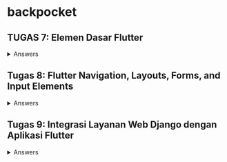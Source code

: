 # backpocket

## TUGAS 7: Elemen Dasar Flutter
<details>
<summary>Answers</summary> 
   
### 1. Apa perbedaan utama antara stateless dan stateful widget dalam konteks pengembangan aplikasi Flutter?
   Stateless widget tidak pernah berubah sehingga tidak bergantung pada apapun selain informasi tentang konfigurasinya; Contohnya adalah **Icon**, **IconButton**, dan **Text**

   Stateful widget bersifat dinamis karena dapat mengubah wujudnya setelah dipicu oleh _events_ yang dilakukan oleh user atau saat menerima data; Contohnya adalah **Checkbox**, **Radio**, **Slider**,         **InkWell**, **Form**,dan **TextField**
   
   
### 2. Sebutkan seluruh widget yang kamu gunakan untuk menyelesaikan tugas ini dan jelaskan fungsinya masing-masing.
   - MyApp (Class)
    Sebuah StatelessWidget yang merupakan root (akar) dari aplikasi. Ini adalah widget yang pertama kali dijalankan saat aplikasi dimulai. Widget ini digunakan untuk mengonfigurasi aplikasi, mengatur        tema serta halaman utama, dan merupakan widget yang paling awal dijalankan saat aplikasi di-run.

  - MaterialApp (Widget)
    Widget yang mengonfigurasi aplikasi Flutter dengan berbagai pengaturan. Contohnya untuk mengatur judul aplikasi, tema, dan halaman utama.
  
  - theme (ThemeData)
    Properti yang mengatur tema visual aplikasi, termasuk palet warna, tampilan, dan gaya.
  
  - colorScheme (ColorScheme)
    Properti yang mengatur palet warna untuk tema aplikasi
  
  - home (Widget)
    Properti yang mengatur halaman utama (root) aplikasi, yaitu MyHomePage.
  
  - MyHomePage (Class)
    StatelessWidget yang menjadi halaman utama home page aplikasi
  
  - Scaffold (Widget)
    Widget yang mengatur struktur dasar halaman.
  
  - AppBar (Widget)
    Widget yang menampilkan bar di lokasi paling atas halaman dengan judul 'backpocket'
  
  - SingleChildScrollView (Widget)
    Sebuah wrapper yang memungkinkan kontennya dapat digulir. Ini berguna saat ada konten yang lebih panjang dari layar.
  
  - Padding (Widget)
    Digunakan untuk menambahkan padding di sekitar konten widget lain
  
  - Column (Widget)
    Digunakan untuk menampilkan widget-child secara vertikal
  
  - Text (Widget)
    Widget untuk menampilkan teks
  
  - GridView.count (Widget)
    Widget untuk menampilkan grid layout dengan jumlah kolom yang tetap. Digunakan untuk menampilkan daftar item toko.
  
  - ShopCard (Class)
    StatelessWidget yang berwujud dan berfungsi sebagai tombol untuk diklik
  
  - Material (Widget)
    mengatur warna latar belakang.
  
  - InkWell (Widget)
    membuat area yang memperbolehkan user untuk mengeklik kartu dan menampilkan pesan Snackbar.
  
  - Icon (Widget)
    menampilkan ikon pada kartu toko.
  
  - SnackBar (Widget)
    menampilkan pesan sementara (biasanya notifikasi) di bagian bawah layar ketika user mengklik item toko.
   
### 3. Jelaskan bagaimana cara kamu mengimplementasikan checklist di atas secara step-by-step (bukan hanya sekadar mengikuti tutorial)
   **+ BONUS**
   1. install Flutter untuk windows dari cmd di direktori yang mau ditempatkan oleh folder proyek
   2. masuk ke direktori proyek dan create project flutter
   3. buat file baru menu.dart dalam direktori backpocket/lib untuk membuat menu utama pada aplikasi
   4. buat class MyHomePage dan class MyHomePageState pada file menu.dart
   5. import menu.dart ke main.dart
   6. ubah menu.dart dari stateful menjadi stateless
   7. Tambah list yang berisi ShopItem agar dapat menampilkan tombol-tombol di home
   8. Set Scaffold agar format tombol dapat di-scroll, memiliki padding, dan di-set menjadi gridView
   9. buat widget stateless bernama ShopCard untuk menampilkan card dengan atribut name, icon, dan color (agar tiap ShopCard mempunyai warna yang berbeda)
```dart
class ShopItem {
  final String name;
  final IconData icon;
  final Color color;

  ShopItem(this.name, this.icon, this.color);
}
```
   10. Tambahkan argumen warna untuk masing-masing ShopCard
```dart
  final List<ShopItem> items = [
    ShopItem("View Items", Icons.checklist, (Colors.green[200])!),
    ShopItem("Add Item", Icons.add_shopping_cart, (Colors.orange[100])!),
    ShopItem("Logout", Icons.logout, (Colors.red[300])!),
  ];
```
   12. push kode ke repositori github
</details>

## Tugas 8: Flutter Navigation, Layouts, Forms, and Input Elements
<details>
<summary>Answers</summary>

### 1. Jelaskan perbedaan antara Navigator.push() dan Navigator.pushReplacement(), disertai dengan contoh mengenai penggunaan kedua metode tersebut yang tepat!
   `Navigator.push()` dan `Navigator.pushReplacement()` adalah fungsi-fungsi yang digunakkan untuk menavigasi melalui berbagai _screens_ dalam Flutter.
   
   `Navigator.push()` **menambah** _route_ baru ke atas kumpulan stack _routes_ yang sudah diatur oleh Navigator. 
   Berarti pengguna dapat menekan tombol _**back**_ untuk menutup _screen_ yang baru saja ditambah dan menuju kembali  ke _screen_ sebelumnya.
   Contoh dari penggunaan Navigator.push() adalah saat ingin menampilkan sebuah halaman _details_ mengenai sebuah _item_ dari sebuah halaman daftar _item_.

   `Navigator.pushReplacement()` **mengganti** (berarti menutup _route_ yang berada di paling atas stack dan menambah _route_ yang baru). 
   Berarti menekan tombol _**back**_ tidak dapat mengembalikan user ke halaman sebelum _screen_ yang baru karena sudah digantikkan.
   Contoh dari penggunaan Navigator.pushReplacement() adalah saat ingin menavigasi ke _screen_ baru yang tidak ada kaitan sama sekali dengan _screen_ saat ini; seperti saat User telah berhasil ter-         autentikasi dan akan diredirect ke halaman utama (User tidak dapat balik ke halaman Login lagi karena sudah tidak relevan).
   
### 2. Jelaskan masing-masing layout widget pada Flutter dan konteks penggunaannya masing-masing!

   **Container:**                  mengatur tampilan widget lainnya; Cth: padding, margin, dan background color.
   **Center:**                     menempatkan widget lainnya di tengah layar.
   **Align:**                      menempatkan widget lainnya pada posisi yang ditentukan.
   **FractionallySizedBox:**       menentukan ukuran widget anak sebagai fraksi dari ruang yang tersedia.
   **AspectRatio:**                menentukan aspek rasio widget _children_ _widgets_.      
   **Stack:**                      menumpuk widget anak di atas satu sama lain.
   **Flow:**                       menempatkan widget anak dalam bentuk aliran.
   **Wrap:**                       menempatkan widget anak dalam bentuk wrapping.

### 3. Sebutkan apa saja elemen input pada form yang kamu pakai pada tugas kali ini dan jelaskan mengapa kamu menggunakan elemen input tersebut!
   a. `TextFormField Name`:  Untuk tempat input **nama** item dengan tipe data String dari pengguna.
   
   b. `TextFormField Price`: Untuk tempat input **harga** item dengan tipe data int dari pengguna.
   
   c. `TextFormField Quantity`: Untuk tempat input **jumlah** item dengan tipe data int dari pengguna.
   
   d. `TextFormField "Description`: Untuk tempat input **deskripsi** item dengan tipe data String dari pengguna.
   
### 4. Bagaimana penerapan clean architecture pada aplikasi Flutter?
   Clean architecture adalah _blueprint_ untuk sistem modular, yang mengikuti prinsip desain _separation of concerns_. 
   gaya arsitektur ini berfokus pada **pembagian perangkat lunak ke dalam beberapa lapisan**, untuk menyederhanakan pengembangan dan pemeliharaan. 

   #### Separation of Concerns
   - **Do one thing:** Sebuah fungsi harus melakukan satu hal saja dan melakukannya dengan baik.
   - **Prinsip Tanggung Jawab Tunggal:** Sebuah metode/kelas/komponen harus memiliki satu alasan untuk berubah.
   - **Injeksi Ketergantungan:** Sebisa mungkin, ketergantungan kelas harus disediakan oleh objek di luar kelas.
   - **Arsitektur Kode**: yaitu _Clean architecture_.

<p align="center">
   <image src= "https://github.com/sorfeb/backpocket/assets/112263712/46b902bb-daa1-4fcc-8d36-4d3387fc45bf">
</p>

   #### Layers
   ##### a. **Feature Layer** - lapisan presentasi aplikasi
   lapisan ini merupakan lapisan yang paling bergantung pada framework, karena berisi UI dan penangan peristiwa UI yang menggunakan widget untuk menampilkan tampilan.
   Widget ini dikontrol oleh state menggunakan berbagai pola desain manajemen state yang digunakan dalam Flutter.
   
   - Halaman: Ini adalah halaman-halaman aplikasi kita.
   - Manajemen State: BLoC, Penyedia, GetX, dll.
   - Widget: Widget spesifik lainnya yang dibutuhkan oleh halaman kami.
   
   ##### b. **Domain Layer** - bagian paling dalam dari lapisan (tidak ada ketergantungan dengan lapisan lain) dan berisi Entitas, Kasus Penggunaan & Antarmuka Repositori.
   ditulis murni dalam Dart tanpa elemen Flutter. Alasannya adalah bahwa domain seharusnya hanya berkaitan dengan logika bisnis aplikasi. Hal ini juga memungkinkan migrasi yang mudah antar platform, 
   jika ada masalah yang muncul.
   
   - Kasus Penggunaan: Aturan-aturan bisnis khusus aplikasi
   - Entitas: Objek bisnis dari aplikasi
   - Repositori: Kelas abstrak yang mendefinisikan fungsionalitas yang diharapkan dari lapisan luar
   
   ##### c. **Data Layer**  - lapisan data aplikasi
   Modul Data, yang merupakan bagian dari lapisan terluar, bertanggung jawab untuk pengambilan data. Ini bisa dalam bentuk panggilan API ke server dan/atau basis data lokal. Modul ini juga berisi 
   implementasi repositori.
   
   - Repositori: Implementasi aktual dari repositori di lapisan Domain. Repositori bertanggung jawab untuk mengoordinasikan data dari berbagai Sumber Data.
   - Model DTO: Representasi struktur JSON yang memungkinkan kita untuk berinteraksi dengan sumber data.
   - Sumber Data: Terdiri dari Sumber Data jarak jauh dan lokal. Sumber Data jarak jauh akan melakukan permintaan HTTP pada API. Sedangkan Data Source lokal akan menyimpan data dalam cache atau 
     persist.
   - Pemeta (Mapper): Memetakan objek Entity ke Model dan sebaliknya.
   
   ##### d. **Resources and Shared Library** - dapat diakses oleh semua lapisan lainnya:
   - Sumber daya: Berisi aset (gambar, font, warna, dll), dan konfigurasi lainnya.
   - Pustaka Bersama: Berisi komponen yang dapat digunakan kembali, fungsi (navigasi, jaringan, dll), dan pustaka pihak ketiga.

   _source:_ [An Introduction to Flutter Clean Architecture](https://medium.com/ruangguru/an-introduction-to-flutter-clean-architecture-ae00154001b0)
   
### 5. Jelaskan bagaimana cara kamu mengimplementasikan checklist di atas secara step-by-step! (bukan hanya sekadar mengikuti tutorial)
   **+ BONUS**
   1. Organisir files-files dalam direktori `lib` agar rapi dengan menambahkan folder `screens` dan `widgets`.
   2. `screens` berisi `menu.dart`.
   3. `widgets` berisi `shop_card.dart` dan `left_drawer.dart`.
   4. Buat file baru bernama `itemslist_form.dart` dan isi dengan kode untuk form mendaftar item baru dan juga tambahkan list untuk menampung item yang baru ditambahkan dengan nama `formAddedItems`.
   ```dart
import 'package:flutter/material.dart';
import 'package:backpocket/widgets/left_drawer.dart';
import 'package:backpocket/widgets/item_card.dart';

List<RegisteredItem> formAddedItems = [];

class ShopFormPage extends StatefulWidget {
    const ShopFormPage({super.key});

    @override
    State<ShopFormPage> createState() => _ShopFormPageState();
}

class _ShopFormPageState extends State<ShopFormPage> {
    final _formKey = GlobalKey<FormState>();
    String _name = "";
    int _price = 0;
    int _quantity = 0;
    String _description = "";

    @override
    Widget build(BuildContext context) {
        return Scaffold(
          appBar: AppBar(
            title: const Center(
              child: Text(
                'Add New Item',
              ),
            ),
            backgroundColor: Colors.indigo,
            foregroundColor: Colors.white,
          ),
          drawer: const LeftDrawer(),
          body: Form(
            key: _formKey,
            child: SingleChildScrollView(
              child: Column(
                    crossAxisAlignment: CrossAxisAlignment.start,
                    children: [
                      Padding(
                        padding: const EdgeInsets.all(8.0),
                        child: TextFormField(
                          decoration: InputDecoration(
                            hintText: "Nama Produk",
                            labelText: "Nama Produk",
                            border: OutlineInputBorder(
                              borderRadius: BorderRadius.circular(5.0),
                            ),
                          ),
                          onChanged: (String? value) {
                            setState(() {
                              _name = value!;
                            });
                          },
                          validator: (String? value) {
                            if (value == null || value.isEmpty) {
                              return "Nama tidak boleh kosong!";
                            }
                            return null;
                          },
                        ),
                      ),

                      Padding(
                        padding: const EdgeInsets.all(8.0),
                        child: TextFormField(
                          decoration: InputDecoration(
                            hintText: "Harga",
                            labelText: "Harga",
                            border: OutlineInputBorder(
                              borderRadius: BorderRadius.circular(5.0),
                            ),
                          ),
                          onChanged: (String? value) {
                            setState(() {
                              _price = int.parse(value!);
                            });
                          },
                          validator: (String? value) {
                            if (value == null || value.isEmpty) {
                              return "Harga tidak boleh kosong!";
                            }
                            if (int.tryParse(value) == null) {
                              return "Harga harus berupa angka!";
                            }
                            return null;
                          },
                        ),
                      ),

                      Padding(
                        padding: const EdgeInsets.all(8.0),
                        child: TextFormField(
                          decoration: InputDecoration(
                            hintText: "Quantity",
                            labelText: "Quantity",
                            border: OutlineInputBorder(
                              borderRadius: BorderRadius.circular(5.0),
                            ),
                          ),
                          onChanged: (String? value) {
                            setState(() {
                              _quantity = int.parse(value!);
                            });
                          },
                          validator: (String? value) {
                            if (value == null || value.isEmpty) {
                              return "Quantity can't be 0!";
                            }
                            if (int.tryParse(value) == null) {
                              return "Quantity can't be 0!";
                            }
                            return null;
                          },
                        ),
                      ),

                      Padding(
                        padding: const EdgeInsets.all(8.0),
                        child: TextFormField(
                          decoration: InputDecoration(
                            hintText: "Deskripsi",
                            labelText: "Deskripsi",
                            border: OutlineInputBorder(
                              borderRadius: BorderRadius.circular(5.0),
                            ),
                          ),
                          onChanged: (String? value) {
                            setState(() {
                              _description = value!;
                            });
                          },
                          validator: (String? value) {
                            if (value == null || value.isEmpty) {
                              return "Deskripsi tidak boleh kosong!";
                            }
                            return null;
                          },
                        ),
                      ),

                      Align(
                        alignment: Alignment.bottomCenter,
                        child: Padding(
                          padding: const EdgeInsets.all(8.0),
                          child: ElevatedButton(
                            style: ButtonStyle(
                              backgroundColor:
                                  MaterialStateProperty.all(Colors.indigo),
                            ),
                            onPressed: () {
                              if (_formKey.currentState!.validate()) {
                                RegisteredItem newItem = RegisteredItem(
                                  _name, 
                                  _price, 
                                  _quantity,
                                  _description
                                );
                              formAddedItems.add(newItem);

                                showDialog(
                                  context: context,
                                  builder: (context) {
                                    return AlertDialog(
                                      title: const Text('Produk berhasil tersimpan'),
                                      content: SingleChildScrollView(
                                        child: Column(
                                          crossAxisAlignment:
                                              CrossAxisAlignment.start,
                                          children: [
                                            Text('Name: $_name'),
                                            Text('Price: $_price'),
                                            Text('Qty: $_quantity'),
                                            Text('Description: $_description'),
                                          ],
                                        ),
                                      ),
                                      actions: [
                                        TextButton(
                                          child: const Text('OK'),
                                          onPressed: () {
                                            Navigator.pop(context); // Close dialog
                                            Navigator.pop(context); //Close form page and return to Home
                                          },
                                        ),
                                      ],
                                    );
                                  },
                                );

                              }
                              _formKey.currentState!.reset();
                            },
                            child: const Text(
                              "Save",
                              style: TextStyle(color: Colors.white),
                            ),
                          ),
                        ),
                      ),

                    ] 
              ),
            ),
          ),
        );
    }
}
```
   6. Buat class baru bernama `RegisteredItem` untuk menampung atribut-atribut seperti nama dll. agar menjadi object yang dapat ditampilkan di halaman View Items
```dart
class RegisteredItem{
  final String name;
  final int price;
  final int quantity;
  final String description;

  RegisteredItem(this.name, this.price, this.quantity, this.description);
}
```
   7. Buat file baru bernama `itemslist_form.dart` untuk menampilkan seluruh Items yang pernah ditambahkan dari form `itemslist_form.dart`.
```dart
import 'package:flutter/material.dart';
import 'package:backpocket/widgets/left_drawer.dart';
import 'package:backpocket/widgets/item_card.dart';

List<RegisteredItem> formAddedItems = [];

class ShopFormPage extends StatefulWidget {
    const ShopFormPage({super.key});

    @override
    State<ShopFormPage> createState() => _ShopFormPageState();
}

class _ShopFormPageState extends State<ShopFormPage> {
    final _formKey = GlobalKey<FormState>();
    String _name = "";
    int _price = 0;
    int _quantity = 0;
    String _description = "";

    @override
    Widget build(BuildContext context) {
        return Scaffold(
          appBar: AppBar(
            title: const Center(
              child: Text(
                'Add New Item',
              ),
            ),
            backgroundColor: Colors.indigo,
            foregroundColor: Colors.white,
          ),
          drawer: const LeftDrawer(),
          body: Form(
            key: _formKey,
            child: SingleChildScrollView(
              child: Column(
                    crossAxisAlignment: CrossAxisAlignment.start,
                    children: [
                      Padding(
                        padding: const EdgeInsets.all(8.0),
                        child: TextFormField(
                          decoration: InputDecoration(
                            hintText: "Nama Produk",
                            labelText: "Nama Produk",
                            border: OutlineInputBorder(
                              borderRadius: BorderRadius.circular(5.0),
                            ),
                          ),
                          onChanged: (String? value) {
                            setState(() {
                              _name = value!;
                            });
                          },
                          validator: (String? value) {
                            if (value == null || value.isEmpty) {
                              return "Nama tidak boleh kosong!";
                            }
                            return null;
                          },
                        ),
                      ),

                      Padding(
                        padding: const EdgeInsets.all(8.0),
                        child: TextFormField(
                          decoration: InputDecoration(
                            hintText: "Harga",
                            labelText: "Harga",
                            border: OutlineInputBorder(
                              borderRadius: BorderRadius.circular(5.0),
                            ),
                          ),
                          onChanged: (String? value) {
                            setState(() {
                              _price = int.parse(value!);
                            });
                          },
                          validator: (String? value) {
                            if (value == null || value.isEmpty) {
                              return "Harga tidak boleh kosong!";
                            }
                            if (int.tryParse(value) == null) {
                              return "Harga harus berupa angka!";
                            }
                            return null;
                          },
                        ),
                      ),

                      Padding(
                        padding: const EdgeInsets.all(8.0),
                        child: TextFormField(
                          decoration: InputDecoration(
                            hintText: "Quantity",
                            labelText: "Quantity",
                            border: OutlineInputBorder(
                              borderRadius: BorderRadius.circular(5.0),
                            ),
                          ),
                          onChanged: (String? value) {
                            setState(() {
                              _quantity = int.parse(value!);
                            });
                          },
                          validator: (String? value) {
                            if (value == null || value.isEmpty) {
                              return "Quantity can't be 0!";
                            }
                            if (int.tryParse(value) == null) {
                              return "Quantity can't be 0!";
                            }
                            return null;
                          },
                        ),
                      ),

                      Padding(
                        padding: const EdgeInsets.all(8.0),
                        child: TextFormField(
                          decoration: InputDecoration(
                            hintText: "Deskripsi",
                            labelText: "Deskripsi",
                            border: OutlineInputBorder(
                              borderRadius: BorderRadius.circular(5.0),
                            ),
                          ),
                          onChanged: (String? value) {
                            setState(() {
                              _description = value!;
                            });
                          },
                          validator: (String? value) {
                            if (value == null || value.isEmpty) {
                              return "Deskripsi tidak boleh kosong!";
                            }
                            return null;
                          },
                        ),
                      ),

                      Align(
                        alignment: Alignment.bottomCenter,
                        child: Padding(
                          padding: const EdgeInsets.all(8.0),
                          child: ElevatedButton(
                            style: ButtonStyle(
                              backgroundColor:
                                  MaterialStateProperty.all(Colors.indigo),
                            ),
                            onPressed: () {
                              if (_formKey.currentState!.validate()) {
                                RegisteredItem newItem = RegisteredItem(
                                  _name, 
                                  _price, 
                                  _quantity,
                                  _description
                                );
                              formAddedItems.add(newItem);

                                showDialog(
                                  context: context,
                                  builder: (context) {
                                    return AlertDialog(
                                      title: const Text('Produk berhasil tersimpan'),
                                      content: SingleChildScrollView(
                                        child: Column(
                                          crossAxisAlignment:
                                              CrossAxisAlignment.start,
                                          children: [
                                            Text('Name: $_name'),
                                            Text('Price: $_price'),
                                            Text('Qty: $_quantity'),
                                            Text('Description: $_description'),
                                          ],
                                        ),
                                      ),
                                      actions: [
                                        TextButton(
                                          child: const Text('OK'),
                                          onPressed: () {
                                            Navigator.pop(context); // Close dialog
                                            Navigator.pop(context); //Close form page and return to Home
                                          },
                                        ),
                                      ],
                                    );
                                  },
                                );

                              }
                              _formKey.currentState!.reset();
                            },
                            child: const Text(
                              "Save",
                              style: TextStyle(color: Colors.white),
                            ),
                          ),
                        ),
                      ),

                    ] 
              ),
            ),
          ),
        );
    }
}
```
   8. Jangan lupa untuk menambahkan argumen formAddedItems ke ShopCard "View Items"
```dart
            else if (item.name == "View Items") {
              Navigator.push(
                context,
                MaterialPageRoute(
                  builder: (context) => ItemsListPage(addedItems: formAddedItems))
              );
            }
```
</details>

## Tugas 9: Integrasi Layanan Web Django dengan Aplikasi Flutter
<details>
<summary>Answers</summary> 
### 1. Apakah bisa kita melakukan pengambilan data JSON tanpa membuat model terlebih dahulu? Jika iya, apakah hal tersebut lebih baik daripada membuat model sebelum melakukan pengambilan data JSON?
   Iya, pengambilan data JSON tanpa membuat model terlebih dahulu memungkinkan.
   Namun, **dianjurkan lebih baik membuat model** terlebih dahulu sebelum mengambil data JSON. Hal ini karena model dapat membuat definisi data menjadi lebih terstruktur dan memastikan apakah data tersebut valid. Tanpa model, 
   akan sulit untuk menangani error dan memastikan bahwa data digunakan dengan benar. **(Separation of Concerns)**

### 2. Jelaskan fungsi dari CookieRequest dan jelaskan mengapa instance CookieRequest perlu untuk dibagikan ke semua komponen di aplikasi Flutter.
   Dalam tugas ini, terdapat fitur login yang dapat menyimpan data-data user aplikasi tersebut yang hanya dapat diakses oleh masing-masing akun secara ekslusif. Cookie dapat menyimpan informasi login, pengaturan website, dan
   menyediakan konten yang lebih personal sehingga lebih gampang untuk memanajemen otentikasi pengguna dan penyimpanan data sesi user. CookieRequest dapat me_request_ data cookie dari web django agar widget flutter
   menampilkan data sesuai dengan data user pribadi  _item_ apa saja yang sudah ditambah.
    
### 3. Jelaskan mekanisme pengambilan data dari JSON hingga dapat ditampilkan pada Flutter.
   1. `_HTTP request_` dilakukan lewat package tambahan yakni package `http`..
   2. Aplikasi Flutter mengakses internet karena sudah diberi akses internet lewat file `android/app/src/main/AndroidManifest.xml` yang sudah tertulis dalam kode:
```dart
   ...
       <application>
       ...
       </application>
       <!-- Required to fetch data from the Internet. -->
       <uses-permission android:name="android.permission.INTERNET" />
   ...
```
   3. _Screen_ `list_product.dart` mengimpor model `product.dart` agar dapat menampilkan data sesuai dengan format model `product.dart`.
   4.  _Screen_ `list_product.dart` mem-_fetch_ data `product` user dengan fungsi:
   ```dart
   Future<List<Product>> fetchProduct() async {
    // TODO: Ganti URL dan jangan lupa tambahkan trailing slash (/) di akhir URL!
    var url = Uri.parse(
        'http://<URL_APP_KAMU>/json/');
    var response = await http.get(
        url,
        headers: {"Content-Type": "application/json"},
    );

    // melakukan decode response menjadi bentuk json
    var data = jsonDecode(utf8.decode(response.bodyBytes));

    // melakukan konversi data json menjadi object Product
    List<Product> list_product = [];
    for (var d in data) {
        if (d != null) {
            list_product.add(Product.fromJson(d));
        }
    }
    return list_product;
   }
   ```
    
### 4. Jelaskan mekanisme autentikasi dari input data akun pada Flutter ke Django hingga selesainya proses autentikasi oleh Django dan tampilnya menu pada Flutter.


### 5. Sebutkan seluruh widget yang kamu pakai pada tugas ini dan jelaskan fungsinya masing-masing.

### 6. Jelaskan bagaimana cara kamu mengimplementasikan checklist di atas secara step-by-step! (bukan hanya sekadar mengikuti tutorial).

 </details>
